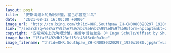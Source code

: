 ```yaml
---
layout: post
title:  "安斯海滩上的角眼沙蟹，塞舌尔普拉兰岛"
date:   "2021-08-12 16:00:00 +0800"
image_url: "http://cn.bing.com/th?id=OHR.Southpaw_ZH-CN0080320297_1920x1080.jpg&rf=LaDigue_1920x1080.jpg&pid=hp"
link: "/search?q=%e8%a7%92%e7%9c%bc%e6%b2%99%e8%9f%b9&form=hpcapt&mkt=zh-cn"
copyright: "安斯海滩上的角眼沙蟹，塞舌尔普拉兰岛 (© Ingo Schulz/Offset by Shutterstock)"
image_hash: "15faf5492db323cff5fc43f6c0d0a3ee"
image_filename: "th?id=OHR.Southpaw_ZH-CN0080320297_1920x1080.jpg&rf=LaDigue_1920x1080.jpg&pid=hp"
---
```

